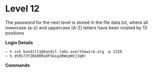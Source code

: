# Level 12

The password for the next level is stored in the file data.txt, where all lowercase (a-z) and uppercase (A-Z) letters have been rotated by 13 positions

**Login Details**
```
~ % ssh bandit11@bandit.labs.overthewire.org -p 2220
~ % dtR173fZKb0RRsDFSGsg2RWnpNVj3qRr
```

**Commands**
```


```
